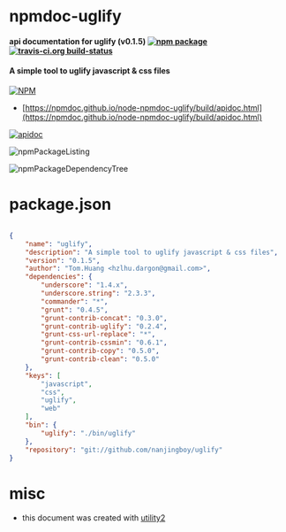 # npmdoc-uglify

#### api documentation for  uglify (v0.1.5)  [![npm package](https://img.shields.io/npm/v/npmdoc-uglify.svg?style=flat-square)](https://www.npmjs.org/package/npmdoc-uglify) [![travis-ci.org build-status](https://api.travis-ci.org/npmdoc/node-npmdoc-uglify.svg)](https://travis-ci.org/npmdoc/node-npmdoc-uglify)

#### A simple tool to uglify javascript & css files

[![NPM](https://nodei.co/npm/uglify.png?downloads=true&downloadRank=true&stars=true)](https://www.npmjs.com/package/uglify)

- [https://npmdoc.github.io/node-npmdoc-uglify/build/apidoc.html](https://npmdoc.github.io/node-npmdoc-uglify/build/apidoc.html)

[![apidoc](https://npmdoc.github.io/node-npmdoc-uglify/build/screenCapture.buildCi.browser.%252Ftmp%252Fbuild%252Fapidoc.html.png)](https://npmdoc.github.io/node-npmdoc-uglify/build/apidoc.html)

![npmPackageListing](https://npmdoc.github.io/node-npmdoc-uglify/build/screenCapture.npmPackageListing.svg)

![npmPackageDependencyTree](https://npmdoc.github.io/node-npmdoc-uglify/build/screenCapture.npmPackageDependencyTree.svg)



# package.json

```json

{
    "name": "uglify",
    "description": "A simple tool to uglify javascript & css files",
    "version": "0.1.5",
    "author": "Tom.Huang <hzlhu.dargon@gmail.com>",
    "dependencies": {
        "underscore": "1.4.x",
        "underscore.string": "2.3.3",
        "commander": "*",
        "grunt": "0.4.5",
        "grunt-contrib-concat": "0.3.0",
        "grunt-contrib-uglify": "0.2.4",
        "grunt-css-url-replace": "*",
        "grunt-contrib-cssmin": "0.6.1",
        "grunt-contrib-copy": "0.5.0",
        "grunt-contrib-clean": "0.5.0"
    },
    "keys": [
        "javascript",
        "css",
        "uglify",
        "web"
    ],
    "bin": {
        "uglify": "./bin/uglify"
    },
    "repository": "git://github.com/nanjingboy/uglify"
}
```



# misc
- this document was created with [utility2](https://github.com/kaizhu256/node-utility2)

